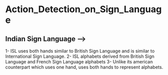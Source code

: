 # Action_Detection_on_Sign_Language

## Indian Sign Language -->

1- ISL uses both hands similar to British Sign Language and is similar to International Sign Language.
2- ISL alphabets derived from British Sign Language and French Sign Language alphabets
3- Unlike its american counterpart which uses one hand, uses both hands to represent alphabets.
